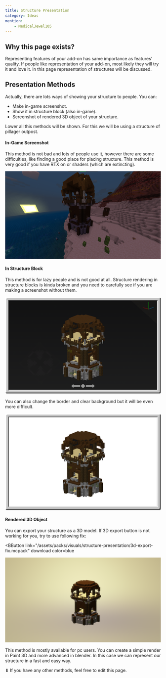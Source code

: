 ```yaml
---
title: Structure Presentation
category: Ideas
mention:
	- MedicalJewel105
---
```


## Why this page exists?

Representing features of your add-on has same importance as features' quality. If people like representation of your add-on, most likely they will try it and love it. In this page representation of structures will be discussed.

## Presentation Methods

Actually, there are lots ways of showing your structure to people. You can:

-	Make in-game screenshot.
-	Show it in structure block (also in-game).
-	Screenshot of rendered 3D object of your structure.

Lower all this methods will be shown. For this we will be using a structure of pillager outpost.

#### In-Game Screenshot

This method is not bad and lots of people use it, however there are some difficulties, like finding a good place for placing structure. This method is very good if you have RTX on or shaders (which are extincting).

![](/assets/images/visuals/structure-presentation/in-game.png)

#### In Structure Block

This method is for lazy people and is not good at all. Structure rendering in structure blocks is kinda broken and you need to carefully see if you are making a screenshot without them.

![](/assets/images/visuals/structure-presentation/structure-block-0.png)

You can also change the border and clear background but it will be even more difficult.

![](/assets/images/visuals/structure-presentation/structure-block-1.png)

#### Rendered 3D Object

You can export your structure as a 3D model. If 3D export button is not working for you, try to use following fix:

<BButton
	link="/assets/packs/visuals/structure-presentation/3d-export-fix.mcpack" download
	color=blue
></BButton>

![](/assets/images/visuals/structure-presentation/model-render.png)

This method is mostly available for pc users. You can create a simple render in Paint 3D and more advanced in blender. In this case we can represent our structure in a fast and easy way.

⬇ If you have any other methods, feel free to edit this page.